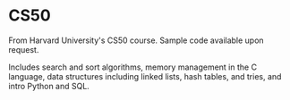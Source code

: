 # CS50

From Harvard University's CS50 course. Sample code available upon request. 

Includes search and sort algorithms, memory management in the C language, data structures including linked lists, hash tables, and tries, and intro Python and SQL. 
